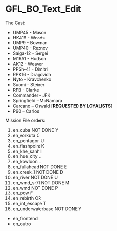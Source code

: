 # GFL_BO_Text_Edit

The Cast:
*	UMP45 - Mason
*	HK416 - Woods
*	UMP9 - Bowman
*	UMP40 - Reznov
*	Saiga-12 - Sergei
*	M16A1 - Hudson
*	AK12 - Weaver
*	PPSh-41 - Dimitri
*	RPK16 - Dragovich
*	Nyto - Kravchenko
*	Suomi - Steiner
*	RFB - Clarke
*	Commander - JFK
*	Springfield – McNamara
*	Carcano – Oswald [__REQUESTED BY LOYALISTS__]
*	P90 – Carlos

Mission File orders:
1.	en_cuba        NOT DONE Y
2.	en_vorkuta				O
3.	en_pentagon				U
4.	en_flashpoint			K
5.	en_khe_sanh				I
6.	en_hue_city				L
7.	en_kowloon				L
8.	en_fullahead   NOT DONE E
9.	en_creek_1     NOT DONE D
10.	en_river       NOT DONE U
11.	en_wmd_sr71    NOT DONE M
12.	en_wmd         NOT DONE P
13.	en_pow					F
14.	en_rebirth				OR
15.	en_int_escape			T
16.	en_underwaterbase  NOT DONE Y

-	en_frontend
-	en_outro

